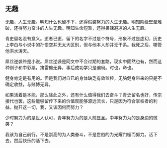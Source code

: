 
## 无趣

无趣，人生无趣。明知什么也留不下，还得假装努力的人生无趣。明知阶级壁垒难破，还得努力奋斗的人生无趣。明知生命短暂，还得畏辣避凉的人生无趣。

青史留名没有意义。逝者已逝，留下的名字不过是个符号，形象不过是虚幻，历史上李白与小说中的孙悟空并无太大区别，但与他本人却并无干系。我死之后，哪管他洪水涛天。

屌丝逆袭终是小说。屌丝逆袭是网文中不会过期的套路，现实中固然也有，然而这种例子和中彩票，挨雷劈无异，事后成功学只是骗局。时也，命也。

健身肯定是有用的。但是我们对自已的身体缺乏有效监控，无脑健身带来的只是不确定收益，与赌博无异。

如果活着是本能，那么除此之外，还有什么值得我们去奋斗？青史留名也好，传宗接代也罢，这些能够留传下来的价值观能够源远流长，只是因为符合掌权者的利益。抛开这一切，我，又该因何而努力？

少时努力为的是世人认可，青年努力为的是人前显圣。中年努力为的是身边的微笑？

我该为自己前行，不是崇高的为人类奋斗，不是世俗的为光耀门楣而努力。活下去，然后快乐的活下去。